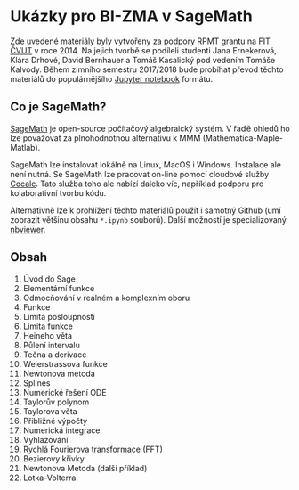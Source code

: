 # Ukázky pro BI-ZMA v SageMath

Zde uvedené materiály byly vytvořeny za podpory RPMT grantu na [FIT ČVUT](https://www.fit.cvut.cz) v roce 2014.
Na jejich tvorbě se podíleli studenti Jana Ernekerová, Klára Drhové, David Bernhauer a Tomáš Kasalický pod vedením Tomáše Kalvody.
Během zimního semestru 2017/2018 bude probíhat převod těchto materiálů do populárnějšího [Jupyter notebook](https://jupyter.org) formátu.

## Co je SageMath?

[SageMath](https://www.sagemath.org) je open-source počítačový algebraický systém.
V řaďě ohledů ho lze považovat za plnohodnotnou alternativu k MMM (Mathematica-Maple-Matlab).

SageMath lze instalovat lokálně na Linux, MacOS i Windows.
Instalace ale není nutná.
Se SageMath lze pracovat on-line pomocí cloudové služby [Cocalc](https://www.cocalc.com).
Tato služba toho ale nabízí daleko víc, například podporu pro kolaborativní tvorbu kódu.

Alternativně lze k prohlížení těchto materiálů použít i samotný Github (umí zobrazit většinu obsahu `*.ipynb` souborů).
Další možností je specializovaný [nbviewer](nbviewer.jupyter.org/github/kalvotom/sage-examples/tree/master/sage-bi-zma/).

## Obsah

  1. Úvod do Sage
  2. Elementární funkce
  3. Odmocňování v reálném a komplexním oboru
  4. Funkce
  5. Limita posloupnosti
  6. Limita funkce
  7. Heineho věta
  8. Půlení intervalu
  9. Tečna a derivace
  10. Weierstrassova funkce
  11. Newtonova metoda
  12. Splines
  13. Numerické řešení ODE
  14. Taylorův polynom
  15. Taylorova věta
  16. Přibližné výpočty
  17. Numerická integrace
  18. Vyhlazování
  19. Rychlá Fourierova transformace (FFT)
  20. Bezierovy křivky
  21. Newtonova Metoda (další příklad)
  22. Lotka-Volterra

